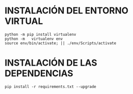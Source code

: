 # INSTALACIÓN DEL ENTORNO VIRTUAL
    python -m pip install virtualenv
    python -m   virtualenv env
    source env/bin/activate; || ./env/Scripts/activate
# INSTALACIÓN DE LAS DEPENDENCIAS
    pip install -r requirements.txt --upgrade